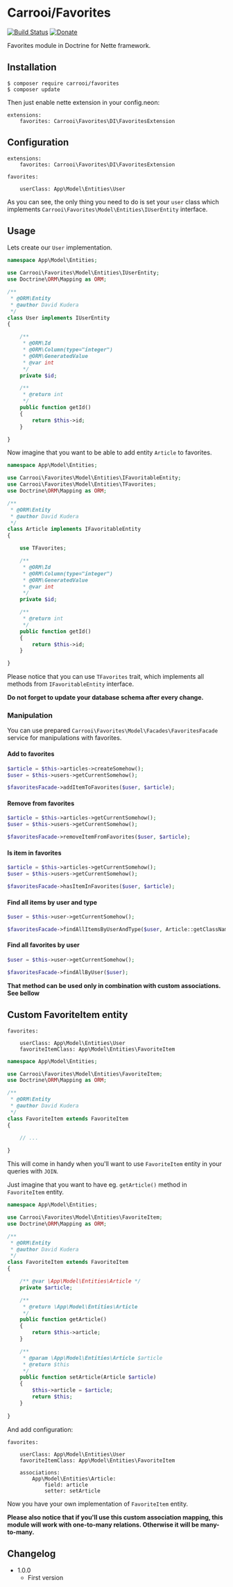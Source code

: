 # Carrooi/Favorites

[![Build Status](https://img.shields.io/travis/Carrooi/Nette-Favorites.svg?style=flat-square)](https://travis-ci.org/Carrooi/Nette-Favorites)
[![Donate](https://img.shields.io/badge/donate-PayPal-brightgreen.svg?style=flat-square)](https://www.paypal.com/cgi-bin/webscr?cmd=_s-xclick&hosted_button_id=BQN5R3E85DJRS)

Favorites module in Doctrine for Nette framework.

## Installation

```
$ composer require carrooi/favorites
$ composer update
```

Then just enable nette extension in your config.neon:

```neon
extensions:
	favorites: Carrooi\Favorites\DI\FavoritesExtension
```

## Configuration

```neon
extensions:
	favorites: Carrooi\Favorites\DI\FavoritesExtension

favorites:
	
	userClass: App\Model\Entities\User
```

As you can see, the only thing you need to do is set your `user` class which implements 
`Carrooi\Favorites\Model\Entities\IUserEntity` interface.

## Usage

Lets create our `User` implementation.

```php
namespace App\Model\Entities;

use Carrooi\Favorites\Model\Entities\IUserEntity;
use Doctrine\ORM\Mapping as ORM;

/**
 * @ORM\Entity
 * @author David Kudera
 */
class User implements IUserEntity
{

	/**
	 * @ORM\Id
	 * @ORM\Column(type="integer")
	 * @ORM\GeneratedValue
	 * @var int
	 */
	private $id;

	/**
	 * @return int
	 */
	public function getId()
	{
		return $this->id;
	}

}
```

Now imagine that you want to be able to add entity `Article` to favorites.

```php
namespace App\Model\Entities;

use Carrooi\Favorites\Model\Entities\IFavoritableEntity;
use Carrooi\Favorites\Model\Entities\TFavorites;
use Doctrine\ORM\Mapping as ORM;

/**
 * @ORM\Entity
 * @author David Kudera
 */
class Article implements IFavoritableEntity
{

	use TFavorites;

	/**
	 * @ORM\Id
	 * @ORM\Column(type="integer")
	 * @ORM\GeneratedValue
	 * @var int
	 */
	private $id;

	/**
	 * @return int
	 */
	public function getId()
	{
		return $this->id;
	}

}
```

Please notice that you can use `TFavorites` trait, which implements all methods from `IFavoritableEntity` interface.

**Do not forget to update your database schema after every change.**

### Manipulation

You can use prepared `Carrooi\Favorites\Model\Facades\FavoritesFacade` service for manipulations with favorites.

#### Add to favorites

```php
$article = $this->articles->createSomehow();
$user = $this->users->getCurrentSomehow();

$favoritesFacade->addItemToFavorites($user, $article);
```

#### Remove from favorites

```php
$article = $this->articles->getCurrentSomehow();
$user = $this->users->getCurrentSomehow();

$favoritesFacade->removeItemFromFavorites($user, $article);
```

#### Is item in favorites

```php
$article = $this->articles->getCurrentSomehow();
$user = $this->users->getCurrentSomehow();

$favoritesFacade->hasItemInFavorites($user, $article);
```

#### Find all items by user and type

```php
$user = $this->user->getCurrentSomehow();

$favoritesFacade->findAllItemsByUserAndType($user, Article::getClassName());
```

#### Find all favorites by user

```php
$user = $this->user->getCurrentSomehow();

$favoritesFacade->findAllByUser($user);
```

**That method can be used only in combination with custom associations. See bellow**

## Custom FavoriteItem entity

```neon
favorites:

	userClass: App\Model\Entities\User
	favoriteItemClass: App\Model\Entities\FavoriteItem
```

```php
namespace App\Model\Entities;

use Carrooi\Favorites\Model\Entities\FavoriteItem;
use Doctrine\ORM\Mapping as ORM;

/**
 * @ORM\Entity
 * @author David Kudera
 */
class FavoriteItem extends FavoriteItem
{

	// ...
	
}
```

This will come in handy when you'll want to use `FavoriteItem` entity in your queries with `JOIN`.

Just imagine that you want to have eg. `getArticle()` method in `FavoriteItem` entity.

```php
namespace App\Model\Entities;

use Carrooi\Favorites\Model\Entities\FavoriteItem;
use Doctrine\ORM\Mapping as ORM;

/**
 * @ORM\Entity
 * @author David Kudera
 */
class FavoriteItem extends FavoriteItem
{

	/** @var \App\Model\Entities\Article */
	private $article;

	/**
	 * @return \App\Model\Entities\Article
	 */
	public function getArticle()
	{
		return $this->article;
	}

	/**
	 * @param \App\Model\Entities\Article $article
	 * @return $this
	 */
	public function setArticle(Article $article)
	{
		$this->article = $article;
		return $this;
	}
	
}
```

And add configuration:

```neon
favorites:

	userClass: App\Model\Entities\User
	favoriteItemClass: App\Model\Entities\FavoriteItem

	associations:
		App\Model\Entities\Article:
			field: article
			setter: setArticle
```

Now you have your own implementation of `FavoriteItem` entity.

**Please also notice that if you'll use this custom association mapping, this module will work with one-to-many relations.
Otherwise it will be many-to-many.**

## Changelog

* 1.0.0
	+ First version

